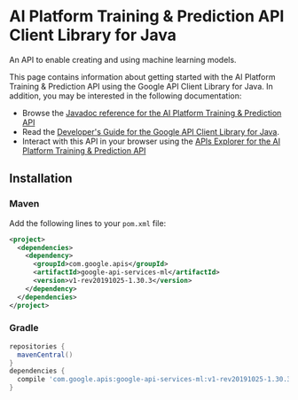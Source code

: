 # AI Platform Training &amp; Prediction API Client Library for Java

An API to enable creating and using machine learning models.

This page contains information about getting started with the AI Platform Training &amp; Prediction API
using the Google API Client Library for Java. In addition, you may be interested
in the following documentation:

* Browse the [Javadoc reference for the AI Platform Training &amp; Prediction API][javadoc]
* Read the [Developer's Guide for the Google API Client Library for Java][google-api-client].
* Interact with this API in your browser using the [APIs Explorer for the AI Platform Training &amp; Prediction API][api-explorer]

## Installation

### Maven

Add the following lines to your `pom.xml` file:

```xml
<project>
  <dependencies>
    <dependency>
      <groupId>com.google.apis</groupId>
      <artifactId>google-api-services-ml</artifactId>
      <version>v1-rev20191025-1.30.3</version>
    </dependency>
  </dependencies>
</project>
```

### Gradle

```gradle
repositories {
  mavenCentral()
}
dependencies {
  compile 'com.google.apis:google-api-services-ml:v1-rev20191025-1.30.3'
}
```

[javadoc]: https://googleapis.dev/java/google-api-services-ml/latest/index.html
[google-api-client]: https://github.com/googleapis/google-api-java-client/
[api-explorer]: https://developers.google.com/apis-explorer/#p/abusiveexperiencereport/v1/
